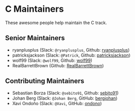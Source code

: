 # C Maintainers

These awesome people help maintain the C track.

## Senior Maintainers

- ryanplusplus (Slack: `@ryanplusplus`, Github: [ryanplusplus](https://github.com/ryanplusplus))
- patricksjackson (Slack: `@Patrick`, Github: [patricksjackson](https://github.com/patricksjackson))
- wolf99 (Slack: `@wolf99`, Github: [wolf99](https://github.com/wolf99))
- RealBarrettBrown (Github: [RealBarrettBrown](https://github.com/RealBarrettBrown))

## Contributing Maintainers

- Sebastian Borza (Slack: `@sebito91`, Github: [sebito91](https://github.com/sebito91))
- Johan Berg (Slack: `@Johan Berg`, GitHub: [bergjohan](https://github.com/bergjohan))
- Xavi Ondoño (Slack: `@Xavi`, GitHub: [ondono](https://github.com/ondono))
